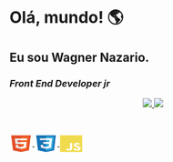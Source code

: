  # Olá, mundo! 🌎 
 ## Eu sou Wagner Nazario.

### *Front End Developer jr*

<div align="center">
  <a href="https://github.com/wagnernazarios">
  <img height="180em" src="https://github-readme-stats.vercel.app/api?username=wagnernazarios&show_icons=true&theme=dracula&include_all_commits=true&count_private=true"/>
  <img height="180em" src="https://github-readme-stats.vercel.app/api/top-langs/?username=wagnernazarios&layout=compact&langs_count=7&theme=dracula"/>
</div>

##
<div style="display: inline_block"><br>
  <img align="center" alt="wagner-HTML" height="30" width="40" src="https://raw.githubusercontent.com/devicons/devicon/master/icons/html5/html5-original.svg">
  <img align="center" alt="wagner-CSS" height="30" width="40" src="https://raw.githubusercontent.com/devicons/devicon/master/icons/css3/css3-original.svg">
  <img align="center" alt="wagner-Js" height="30" width="40" src="https://raw.githubusercontent.com/devicons/devicon/master/icons/javascript/javascript-plain.svg">
 </div>
